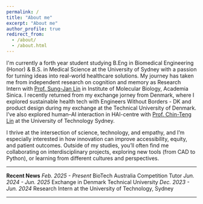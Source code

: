 ```yaml
---
permalink: /
title: "About me"
excerpt: "About me"
author_profile: true
redirect_from: 
  - /about/
  - /about.html
---
```


I'm currently a forth year student studying B.Eng in Biomedical Engineering (Honor) & B.S. in Medical Science at the University of Sydney with a passion for turning ideas into real-world healthcare solutions. My journey has taken me from independent research on cognition and memory as Research Intern with [Prof. Sung-Jan Lin](http://sjlin.cm.ntu.edu.tw/web/home) in Institute of Molecular Biology, Academia Sinica. I recently returned from my exchange jorney from Denmark, where I explored sustainable health tech with Engineers Without Borders - DK and product design during my exchange at the Technical University of Denmark. I’ve also explored human–AI interaction in HAI-centre with [Prof. Chin-Teng Lin](https://profiles.uts.edu.au/Chin-Teng.Lin) at the University of Technology Sydney. 

I thrive at the intersection of science, technology, and empathy, and I’m especially interested in how innovation can improve accessibility, equity, and patient outcomes. Outside of my studies, you’ll often find me collaborating on interdisciplinary projects, exploring new tools (from CAD to Python), or learning from different cultures and perspectives.



---
**Recent News**
*Feb. 2025 - Present* BioTech Australia Competition Tutor
*Jun. 2024 - Jun. 2025* Exchange in Denmark Technical University 
*Dec. 2023 - Jun. 2024* Research Intern at the University of Technology, Sydney

---



